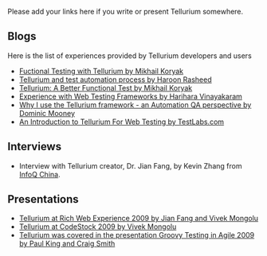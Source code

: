 Please add your links here if you write or present Tellurium somewhere.

## Blogs ##

Here is the list of experiences provided by Tellurium developers and users

  * [Fuctional Testing with Tellurium by Mikhail Koryak](http://notetodogself.blogspot.com/2009/02/functional-testing-with-tellurium.html)
  * [Tellurium and test automation process by Haroon Rasheed](http://epyramid.wordpress.com/2009/06/02/tellurium-automation-process/)
  * [Tellurium: A Better Functional Test by Mikhail Koryak](http://notetodogself.blogspot.com/2009/06/tellurium-better-functional-test.html)
  * [Experience with Web Testing Frameworks by Harihara Vinayakaram](http://startupmusings.blogspot.com/2009/06/experience-with-web-testing-frameworks.html)
  * [Why I use the Tellurium framework - an Automation QA perspective by Dominic Mooney](http://domsqablog.blogspot.com/2009/06/browser-based-testing-qa-perspective.html)
  * [An Introduction to Tellurium For Web Testing by TestLabs.com](http://blog.testlabs.com/2009/09/introduction-to-tellurium-for-web.html)

## Interviews ##

  * Interview with Tellurium creator, Dr. Jian Fang, by Kevin Zhang from [InfoQ China](http://www.infoq.com/cn/articles/tellurium-testing-framework).

## Presentations ##

  * [Tellurium at Rich Web Experience 2009 by Jian Fang and Vivek Mongolu](http://aost.googlecode.com/files/TelluriumPresentation.pdf)
  * [Tellurium at CodeStock 2009 by Vivek Mongolu](http://wiki.codestock.org/Home/2009-slides-and-code)
  * [Tellurium was covered in the presentation Groovy Testing in Agile 2009 by Paul King and Craig Smith](http://www.slideshare.net/paulk_asert/groovy-testing-aug2009-1945995)